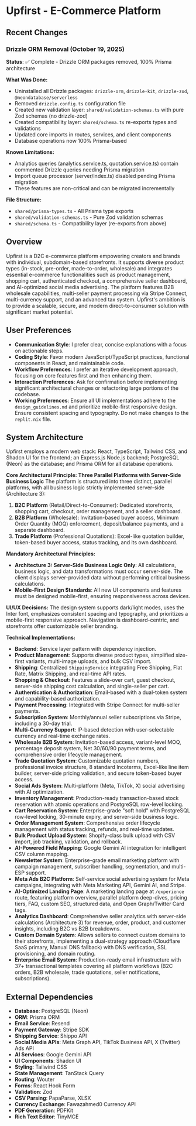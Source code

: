 # Upfirst - E-Commerce Platform

## Recent Changes

### Drizzle ORM Removal (October 19, 2025)
**Status**: ✅ Complete - Drizzle ORM packages removed, 100% Prisma architecture

**What Was Done:**
- Uninstalled all Drizzle packages: `drizzle-orm`, `drizzle-kit`, `drizzle-zod`, `@neondatabase/serverless`
- Removed `drizzle.config.ts` configuration file
- Created new validation layer: `shared/validation-schemas.ts` with pure Zod schemas (no drizzle-zod)
- Created compatibility layer: `shared/schema.ts` re-exports types and validations
- Updated core imports in routes, services, and client components
- Database operations now 100% Prisma-based

**Known Limitations:**
- Analytics queries (analytics.service.ts, quotation.service.ts) contain commented Drizzle queries needing Prisma migration
- Import queue processor (server/index.ts) disabled pending Prisma migration
- These features are non-critical and can be migrated incrementally

**File Structure:**
- `shared/prisma-types.ts` - All Prisma type exports
- `shared/validation-schemas.ts` - Pure Zod validation schemas
- `shared/schema.ts` - Compatibility layer (re-exports from above)

## Overview
Upfirst is a D2C e-commerce platform empowering creators and brands with individual, subdomain-based storefronts. It supports diverse product types (in-stock, pre-order, made-to-order, wholesale) and integrates essential e-commerce functionalities such as product management, shopping cart, authenticated checkout, a comprehensive seller dashboard, and AI-optimized social media advertising. The platform features B2B wholesale capabilities, multi-seller payment processing via Stripe Connect, multi-currency support, and an advanced tax system. Upfirst's ambition is to provide a scalable, secure, and modern direct-to-consumer solution with significant market potential.

## User Preferences
- **Communication Style**: I prefer clear, concise explanations with a focus on actionable steps.
- **Coding Style**: Favor modern JavaScript/TypeScript practices, functional components in React, and maintainable code.
- **Workflow Preferences**: I prefer an iterative development approach, focusing on core features first and then enhancing them.
- **Interaction Preferences**: Ask for confirmation before implementing significant architectural changes or refactoring large portions of the codebase.
- **Working Preferences**: Ensure all UI implementations adhere to the `design_guidelines.md` and prioritize mobile-first responsive design. Ensure consistent spacing and typography. Do not make changes to the `replit.nix` file.

## System Architecture
Upfirst employs a modern web stack: React, TypeScript, Tailwind CSS, and Shadcn UI for the frontend; an Express.js Node.js backend; PostgreSQL (Neon) as the database; and Prisma ORM for all database operations.

**Core Architectural Principle: Three Parallel Platforms with Server-Side Business Logic**
The platform is structured into three distinct, parallel platforms, with all business logic strictly implemented server-side (Architecture 3):
1.  **B2C Platform** (Retail/Direct-to-Consumer): Dedicated storefronts, shopping cart, checkout, order management, and a seller dashboard.
2.  **B2B Platform** (Wholesale): Invitation-based buyer access, Minimum Order Quantity (MOQ) enforcement, deposit/balance payments, and a separate dashboard.
3.  **Trade Platform** (Professional Quotations): Excel-like quotation builder, token-based buyer access, status tracking, and its own dashboard.

**Mandatory Architectural Principles:**
-   **Architecture 3: Server-Side Business Logic Only**: All calculations, business logic, and data transformations must occur server-side. The client displays server-provided data without performing critical business calculations.
-   **Mobile-First Design Standards**: All new UI components and features must be designed mobile-first, ensuring responsiveness across devices.

**UI/UX Decisions:**
The design system supports dark/light modes, uses the Inter font, emphasizes consistent spacing and typography, and prioritizes a mobile-first responsive approach. Navigation is dashboard-centric, and storefronts offer customizable seller branding.

**Technical Implementations:**
-   **Backend**: Service layer pattern with dependency injection.
-   **Product Management**: Supports diverse product types, simplified size-first variants, multi-image uploads, and bulk CSV import.
-   **Shipping**: Centralized `ShippingService` integrating Free Shipping, Flat Rate, Matrix Shipping, and real-time API rates.
-   **Shopping & Checkout**: Features a slide-over cart, guest checkout, server-side shipping cost calculation, and single-seller per cart.
-   **Authentication & Authorization**: Email-based with a dual-token system and capability-based authorization.
-   **Payment Processing**: Integrated with Stripe Connect for multi-seller payments.
-   **Subscription System**: Monthly/annual seller subscriptions via Stripe, including a 30-day trial.
-   **Multi-Currency Support**: IP-based detection with user-selectable currency and real-time exchange rates.
-   **Wholesale B2B System**: Invitation-based access, variant-level MOQ, percentage deposit system, Net 30/60/90 payment terms, and comprehensive order lifecycle management.
-   **Trade Quotation System**: Customizable quotation numbers, professional invoice structure, 8 standard Incoterms, Excel-like line item builder, server-side pricing validation, and secure token-based buyer access.
-   **Social Ads System**: Multi-platform (Meta, TikTok, X) social advertising with AI optimization.
-   **Inventory Management**: Production-ready transaction-based stock reservation with atomic operations and PostgreSQL row-level locking.
-   **Cart Reservation System**: Enterprise-grade "soft hold" with PostgreSQL row-level locking, 30-minute expiry, and server-side business logic.
-   **Order Management System**: Comprehensive order lifecycle management with status tracking, refunds, and real-time updates.
-   **Bulk Product Upload System**: Shopify-class bulk upload with CSV import, job tracking, validation, and rollback.
-   **AI-Powered Field Mapping**: Google Gemini AI integration for intelligent CSV column mapping.
-   **Newsletter System**: Enterprise-grade email marketing platform with campaign management, subscriber handling, segmentation, and multi-ESP support.
-   **Meta Ads B2C Platform**: Self-service social advertising system for Meta campaigns, integrating with Meta Marketing API, Gemini AI, and Stripe.
-   **AI-Optimized Landing Page**: A marketing landing page at `/experience` route, featuring platform overview, parallel platform deep-dives, pricing tiers, FAQ, custom SEO, structured data, and Open Graph/Twitter Card tags.
-   **Analytics Dashboard**: Comprehensive seller analytics with server-side calculations (Architecture 3) for revenue, order, product, and customer insights, including B2C vs B2B breakdowns.
-   **Custom Domain System**: Allows sellers to connect custom domains to their storefronts, implementing a dual-strategy approach (Cloudflare SaaS primary, Manual DNS fallback) with DNS verification, SSL provisioning, and domain routing.
-   **Enterprise Email System**: Production-ready email infrastructure with 37+ transactional templates covering all platform workflows (B2C orders, B2B wholesale, trade quotations, seller notifications, subscriptions).

## External Dependencies
-   **Database**: PostgreSQL (Neon)
-   **ORM**: Prisma ORM
-   **Email Service**: Resend
-   **Payment Gateway**: Stripe SDK
-   **Shipping Service**: Shippo API
-   **Social Media APIs**: Meta Graph API, TikTok Business API, X (Twitter) Ads API
-   **AI Services**: Google Gemini API
-   **UI Components**: Shadcn UI
-   **Styling**: Tailwind CSS
-   **State Management**: TanStack Query
-   **Routing**: Wouter
-   **Forms**: React Hook Form
-   **Validation**: Zod
-   **CSV Parsing**: PapaParse, XLSX
-   **Currency Exchange**: Fawazahmed0 Currency API
-   **PDF Generation**: PDFKit
-   **Rich Text Editor**: TinyMCE
